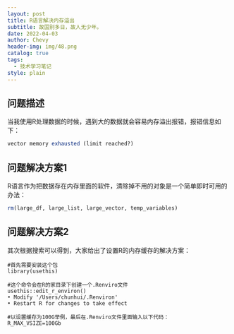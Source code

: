 ```yaml
---
layout: post
title: R语言解决内存溢出
subtitle: 故国别多日，故人无少年。
date: 2022-04-03
author: Chevy
header-img: img/48.png
catalog: true
tags:
  - 技术学习笔记
style: plain
---
```


## 问题描述

当我使用R处理数据的时候，遇到大的数据就会容易内存溢出报错，报错信息如下：

```r
vector memory exhausted (limit reached?)
```

## 问题解决方案1

R语言作为把数据存在内存里面的软件，清除掉不用的对象是一个简单即时可用的办法：

```r
rm(large_df, large_list, large_vector, temp_variables)
```

## 问题解决方案2

其次根据搜索可以得到，大家给出了设置R的内存缓存的解决方案：

```shell
#首先需要安装这个包
library(usethis)

#这个命令会在R的家目录下创建一个.Renviro文件
usethis::edit_r_environ()
• Modify '/Users/chunhui/.Renviron'
• Restart R for changes to take effect

#以设置缓存为100G举例，最后在.Renviro文件里面输入以下代码：
R_MAX_VSIZE=100Gb
```
